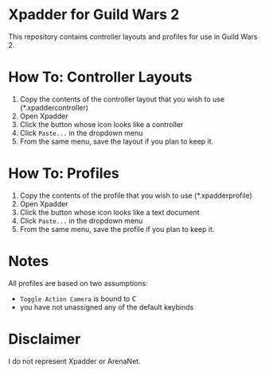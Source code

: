 # Xpadder for Guild Wars 2
This repository contains controller layouts and profiles for use in Guild Wars 2.

# How To: Controller Layouts
1. Copy the contents of the controller layout that you wish to use (*.xpaddercontroller)
2. Open Xpadder
3. Click the button whose icon looks like a controller
4. Click `Paste...` in the dropdown menu
5. From the same menu, save the layout if you plan to keep it.

# How To: Profiles
1. Copy the contents of the profile that you wish to use (*.xpadderprofile)
2. Open Xpadder
3. Click the button whose icon looks like a text document
4. Click `Paste...` in the dropdown menu
5. From the same menu, save the profile if you plan to keep it.

# Notes
All profiles are based on two assumptions:
 - `Toggle Action Camera` is bound to <kbd>C</kbd>
 - you have not unassigned any of the default keybinds

# Disclaimer
I do not represent Xpadder or ArenaNet.

